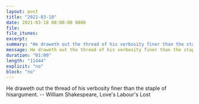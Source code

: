 ```yaml
---
layout: post
title: "2021-03-18"
date: 2021-03-18 00:00:00 0000
file:
file_itunes:
excerpt:
summary: "He draweth out the thread of his verbosity finer than the staple of hisargument. -- William Shakespeare, Love's Labour's Lost "
message: He draweth out the thread of his verbosity finer than the staple of hisargument. -- William Shakespeare, Love's Labour's Lost 
duration: "01:00"
length: "11444"
explicit: "no"
block: "no"
---
```

He draweth out the thread of his verbosity finer than the staple of hisargument. -- William Shakespeare, Love's Labour's Lost 

